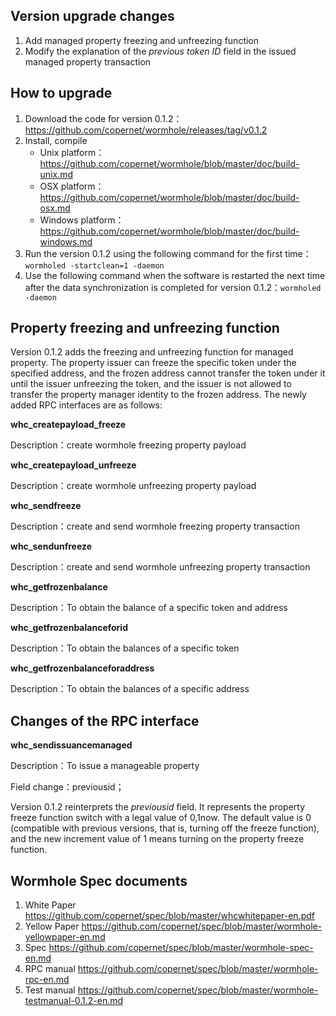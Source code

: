 ## Version upgrade changes

1. Add managed property freezing and unfreezing function
2. Modify the explanation of the *previous token ID* field in the issued managed property transaction

## How to upgrade

1. Download the code for version 0.1.2：https://github.com/copernet/wormhole/releases/tag/v0.1.2
2. Install, compile
   - Unix platform：https://github.com/copernet/wormhole/blob/master/doc/build-unix.md
   - OSX platform：https://github.com/copernet/wormhole/blob/master/doc/build-osx.md
   - Windows platform：https://github.com/copernet/wormhole/blob/master/doc/build-windows.md
3. Run the version 0.1.2 using the following command for the first time：`wormholed -startclean=1 -daemon`
4. Use the following command when the software is restarted the next time after the data synchronization is completed for version 0.1.2：`wormholed -daemon`

## Property freezing and unfreezing function

Version 0.1.2 adds the freezing and unfreezing function for managed property. The property issuer can freeze the specific token under the specified address, and the frozen address cannot transfer the token under it until the issuer unfreezing the token, and the issuer is not allowed to transfer the property manager identity to the frozen address. The newly added RPC interfaces are as follows:

**whc_createpayload_freeze**

Description：create wormhole freezing property payload

**whc_createpayload_unfreeze**

Description：create wormhole unfreezing property payload

**whc_sendfreeze**

Description：create and send wormhole freezing property transaction

**whc_sendunfreeze**

Description：create and send wormhole unfreezing property transaction

**whc_getfrozenbalance**

Description：To obtain the balance of a specific token and address

**whc_getfrozenbalanceforid**

Description：To obtain the balances of a specific token

**whc_getfrozenbalanceforaddress**

Description：To obtain the balances of a specific address

## Changes of the RPC interface

**whc_sendissuancemanaged**

Description：To issue a manageable property

Field change：previousid；

Version 0.1.2 reinterprets the *previousid* field. It represents the property freeze function switch with a legal value of 0,1now. The default value is 0 (compatible with previous versions, that is, turning off the freeze function), and the new increment value of 1 means turning on the property freeze function.

## Wormhole Spec documents

1. White Paper     https://github.com/copernet/spec/blob/master/whcwhitepaper-en.pdf
2. Yellow Paper     https://github.com/copernet/spec/blob/master/wormhole-yellowpaper-en.md
3. Spec       https://github.com/copernet/spec/blob/master/wormhole-spec-en.md
4. RPC manual    https://github.com/copernet/spec/blob/master/wormhole-rpc-en.md
5. Test manual   https://github.com/copernet/spec/blob/master/wormhole-testmanual-0.1.2-en.md

